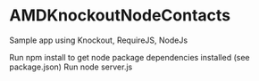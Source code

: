 # AMDKnockoutNodeContacts

Sample app using Knockout, RequireJS, NodeJs

Run npm install to get node package dependencies installed  (see package.json)
Run node server.js

